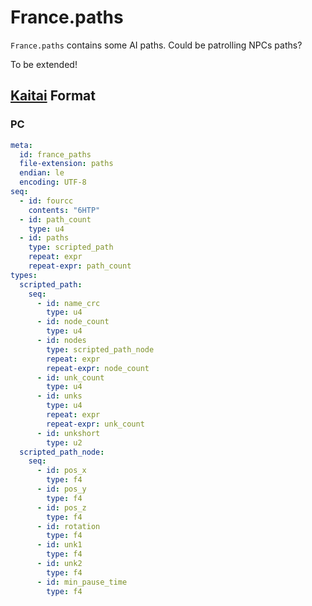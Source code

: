 # France.paths

`France.paths` contains some AI paths. Could be patrolling NPCs paths?

To be extended!

## [Kaitai](http://kaitai.io/) Format

### PC

```yaml
meta:
  id: france_paths
  file-extension: paths
  endian: le
  encoding: UTF-8
seq:
  - id: fourcc
    contents: "6HTP"
  - id: path_count
    type: u4
  - id: paths
    type: scripted_path
    repeat: expr
    repeat-expr: path_count
types:
  scripted_path:
    seq:
      - id: name_crc
        type: u4
      - id: node_count
        type: u4
      - id: nodes
        type: scripted_path_node
        repeat: expr
        repeat-expr: node_count
      - id: unk_count
        type: u4
      - id: unks
        type: u4
        repeat: expr
        repeat-expr: unk_count
      - id: unkshort
        type: u2
  scripted_path_node:
    seq:
      - id: pos_x
        type: f4
      - id: pos_y
        type: f4
      - id: pos_z
        type: f4
      - id: rotation
        type: f4
      - id: unk1
        type: f4
      - id: unk2
        type: f4
      - id: min_pause_time
        type: f4
```
